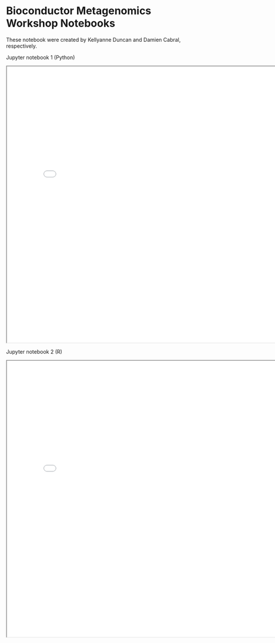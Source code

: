 # Bioconductor Metagenomics Workshop Notebooks

These notebook were created by Kellyanne Duncan and Damien Cabral, respectively.


<p>Jupyter notebook 1 (Python)</p>
<iframe src="../assets/QIIME_tutorial.html" height="750px" width="800px"></iframe>

<p>Jupyter notebook 2 (R)</p>
<iframe src="../assets/DADA2_tutorial.html" height="750px" width="800px"></iframe>


